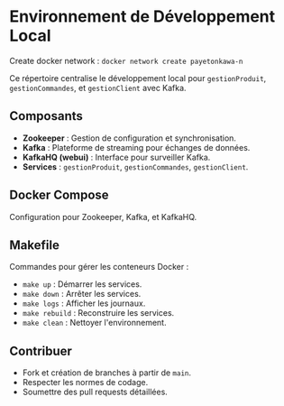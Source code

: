# Environnement de Développement Local

Create docker network : `docker network create payetonkawa-n`

Ce répertoire centralise le développement local pour `gestionProduit`, `gestionCommandes`, et `gestionClient` avec Kafka.

## Composants

- **Zookeeper** : Gestion de configuration et synchronisation.
- **Kafka** : Plateforme de streaming pour échanges de données.
- **KafkaHQ (webui)** : Interface pour surveiller Kafka.
- **Services** : `gestionProduit`, `gestionCommandes`, `gestionClient`.

## Docker Compose

Configuration pour Zookeeper, Kafka, et KafkaHQ.

## Makefile

Commandes pour gérer les conteneurs Docker :

- `make up` : Démarrer les services.
- `make down` : Arrêter les services.
- `make logs` : Afficher les journaux.
- `make rebuild` : Reconstruire les services.
- `make clean` : Nettoyer l'environnement.

## Contribuer

- Fork et création de branches à partir de `main`.
- Respecter les normes de codage.
- Soumettre des pull requests détaillées.
